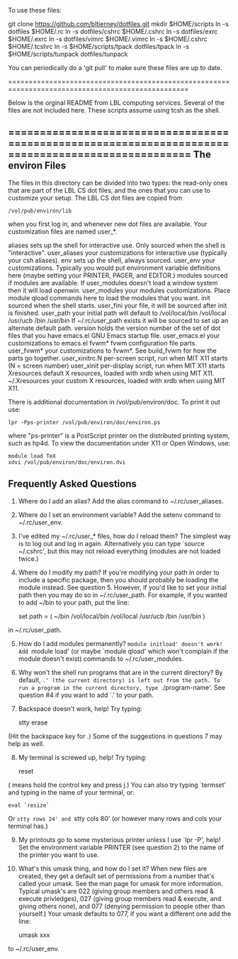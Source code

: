 To use these files:

git clone https://github.com/bltierney/dotfiles.git
mkdir $HOME/scripts
ln -s dotfiles $HOME/.rc
ln -s dotfiles/cshrc $HOME/.cshrc
ln -s dotfiles/exrc $HOME/.exrc
ln -s dotfiles/vimrc $HOME/.vimrc
ln -s $HOME/.cshrc $HOME/.tcshrc
ln -s $HOME/scripts/tpack dotfiles/tpack
ln -s $HOME/scripts/tunpack dotfiles/tunpack

You can periodically do a 'git pull' to make sure these files are up to date.

==================================================================================================

Below is the orginal README from LBL computing services. Several of the files are not included here.
These scripts assume using tcsh as the shell.

===================================================================================================
The environ Files
-----------------

The files in this directory can be divided into two types: the
read-only ones that are part of the LBL CS dot files, and the ones
that you can use to customize your setup.  The LBL CS dot files are
copied from

	/vol/pub/environ/lib

when you first log in, and whenever new dot files are available.  Your
customization files are named user_*.

aliases 	sets up the shell for interactive use.  Only sourced
		when the shell is "interactive".
user_aliases 	your customizations for interactive use (typically
		your csh aliases).
env		sets up the shell, always sourced.
user_env	your customizations.  Typically you would put environment
		variable definitions here (maybe setting your PRINTER,
		PAGER, and EDITOR.)
modules		sourced if modules are available.  If user_modules doesn't
		load a window system then it will load openwin.
user_modules	your modules customizations.  Place module qload commands
		here to load the modules that you want.
init		sourced when the shell starts.
user_fini	your file, it will be sourced after init is finished.
user_path	your initial path will default to
		  /vol/local/bin /vol/local /usr/ucb /bin /usr/bin
		If ~/.rc/user_path exists it will be sourced to set up an
		alternate default path.
version		holds the version number of the set of dot files that you
		have
emacs.el	GNU Emacs startup file.
user_emacs.el	your customizations to emacs.el
fvwm*		fvwm configuration file parts.
user_fvwm*	your customizations to fvwm*.  See build_fvwm for
		how the parts go together.
user_xinitrc.N	per-screen script, run when MIT X11 starts (N = screen number)
user_xinit	per-display script, run when MIT X11 starts
Xresources	default X resources, loaded with xrdb when using MIT X11.
~/.Xresources	your custom X resources, loaded with xrdb when using MIT X11.

There is additional documentation in /vol/pub/environ/doc.  To print
it out use:

	lpr -Pps-printer /vol/pub/environ/doc/environ.ps

where "ps-printer" is a PostScript printer on the distributed printing
system, such as hp4d.  To view the documentation under X11 or Open
Windows, use:

	module load TeX
	xdvi /vol/pub/environ/doc/environ.dvi

Frequently Asked Questions
--------------------------

1. Where do I add an alias?  Add the alias command to ~/.rc/user_aliases.

2. Where do I set an environment variable?  Add the setenv command
to ~/.rc/user_env.

3. I've edited my ~/.rc/user_* files, how do I reload them?  The simplest
way is to log out and log in again.  Alternatively you can type
`source ~/.cshrc', but this may not reload everything (modules are
not loaded twice.)

4. Where do I modify my path?  If you're modifying your path in
order to include a specific package, then you should probably be
loading the module instead.  See question 5.  However, if you'd
like to set your initial path then you may do so in ~/.rc/user_path.
For example, if you wanted to add ~/bin to your path, put the line:

	set path = ( ~/bin /vol/local/bin /vol/local /usr/ucb /bin /usr/bin )

in ~/.rc/user_path.

5. How do I add modules permanently?  `module initload' doesn't work!
Add `module load' (or maybe `module qload' which won't complain if
the module doesn't exist) commands to ~/.rc/user_modules.

6. Why won't the shell run programs that are in the current directory?
By default, `.' (the current directory) is left out from the path.
To run a program in the current directory, type `./program-name'.
See question #4 if you want to add `.' to your path.

7. Backspace doesn't work, help!  Try typing:

	stty erase <backspace-key>

(Hit the backspace key for <backspace-key>.)  Some of the suggestions
in questions 7 may help as well.

8. My terminal is screwed up, help!  Try typing:

	reset<control-j>

(<control-j> means hold the control key and press j.)  You can also
try typing `termset' and typing in the name of your terminal, or:

	eval `resize`

Or `stty rows 24' and `stty cols 80' (or however many rows and cols
your terminal has.)

9. My printouts go to some mysterious printer unless I use
`lpr -P<printer>', help!  Set the environment variable PRINTER (see
question 2) to the name of the printer you want to use.

10. What's this umask thing, and how do I set it?  When new files are
created, they get a default set of permissions from a number that's
called your umask.  See the man page for umask for more information.
Typical umask's are 022 (giving group members and others read & execute
privledges), 027 (giving group members read & execute, and giving
others none), and 077 (denying permission to people other than
yourself.)  Your umask defaults to 077, if you want a different
one add the line:

	umask xxx

to ~/.rc/user_env.

